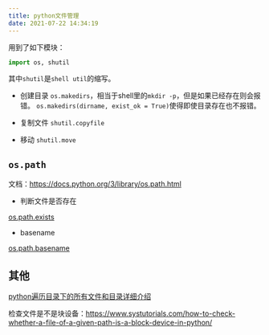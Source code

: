 ```yaml
---
title: python文件管理
date: 2021-07-22 14:34:19
---
```


用到了如下模块：

```py
import os, shutil
```

其中`shutil`是`shell util`的缩写。

- 创建目录
`os.makedirs`，相当于shell里的`mkdir -p`，但是如果已经存在则会报错。
`os.makedirs(dirname, exist_ok = True)`使得即使目录存在也不报错。

- 复制文件
`shutil.copyfile`

- 移动
`shutil.move`

## `os.path`

文档：<https://docs.python.org/3/library/os.path.html>

- 判断文件是否存在

[os.path.exists](https://docs.python.org/3/library/os.path.html#os.path.exists)

- basename

[os.path.basename](https://docs.python.org/3/library/os.path.html#os.path.basename)

## 其他

[python遍历目录下的所有文件和目录详细介绍](https://blog.csdn.net/sinat_29957455/article/details/82778306)

检查文件是不是块设备：<https://www.systutorials.com/how-to-check-whether-a-file-of-a-given-path-is-a-block-device-in-python/>
